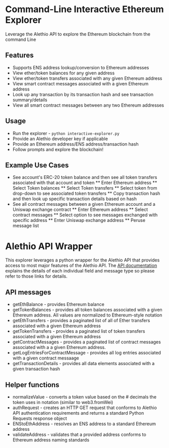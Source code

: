 # Command-Line Interactive Ethereum Explorer

Leverage the Alethio API to explore the Ethereum blockchain from the command Line

## Features

* Supports ENS address lookup/conversion to Ethereum addresses
* View ether/token balances for any given address
* View ether/token transfers associated with any given Ethereum address
* View smart contract messages associated with a given Ethereum address
* Look up any transaction by its transaction hash and see transaction summary/details 
* View all smart contract messages between any two Ethereum addresses

## Usage

* Run the explorer - `python interactive-explorer.py`
* Provide an Alethio developer key if applicable
* Provide an Ethereum address/ENS address/transaction hash
* Follow prompts and explore the blockchain!

## Example Use Cases

* See account's ERC-20 token balance and then see all token transfers associated 
  with that account and token
  ** Enter Ethereum address
  ** Select Token balances
  ** Select Token transfers
  ** Select token from drop-down to see associated token transfers
  ** Copy transaction hash and then look up specific transaction details based on hash
* See all contract messages between a given Ethereum account and a Uniswap exchange contract
  ** Enter Ethereum address
  ** Select contract messages
  ** Select option to see messages exchanged with specific address
  ** Enter Uniswap exchange address
  ** Peruse message list

# Alethio API Wrapper

This explorer leverages a python wrapper for the Alethio API that provides access to most
major features of the Alethio API.  The [API documentation](https://api.aleth.io/v1/docs)
explains the details of each individual field and message type so please refer to those links for details.

## API messages

* getEthBalance - provides Ethereum balance
* getTokenBalances - provides all token balances associated with a given Ethereum address.  All values
  are normalized to Ethereum-style notation
* getEthTransfers - provides a paginated list of all of Ether transfers associated with a given 
  Ethereum address
* getTokenTransfers - provides a paginated list of token transfers associated with a given Ethereum 
  address
* getContractMessages - provides a paginated list of contract messages associated with a a given 
  Ethereum address.
* getLogEntriesForContractMessage - provides all log entries associated with a given contract messaage
* getTransactionDetails - provides all data elements associated with a given transaction hash

## Helper functions

* normalizeValue - converts a token value based on the # decimals the token uses in notation (similar to web3.fromWei)
* authRequest - creates an HTTP GET request that conforms to Alethio API authentication requirements and returns a standard 
  Python Requests response object
* ENStoEthAddress - resolves an ENS address to a standard Ethereum address
* validateAddress - validates that a provided address conforms to Ethereum address naming standards

